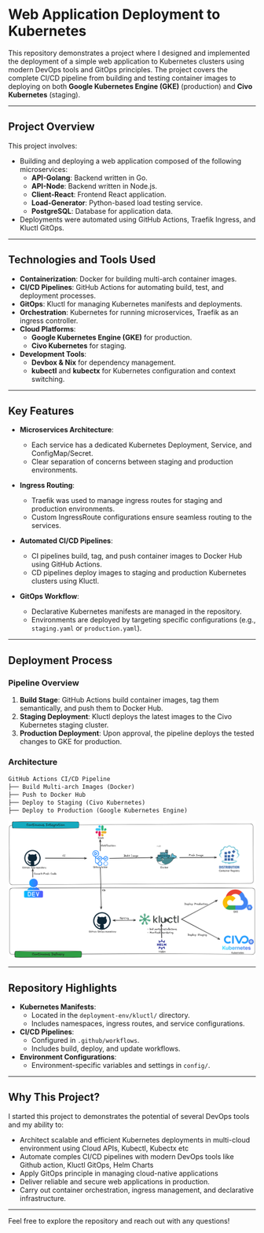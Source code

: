 # **Web Application Deployment to Kubernetes**

This repository demonstrates a project where I designed and implemented the deployment of a simple web application to Kubernetes clusters using modern DevOps tools and GitOps principles. The project covers the complete CI/CD pipeline from building and testing container images to deploying on both **Google Kubernetes Engine (GKE)** (production) and **Civo Kubernetes** (staging).

---

## **Project Overview**

This project involves:
- Building and deploying a web application composed of the following microservices:
  - **API-Golang**: Backend written in Go.
  - **API-Node**: Backend written in Node.js.
  - **Client-React**: Frontend React application.
  - **Load-Generator**: Python-based load testing service.
  - **PostgreSQL**: Database for application data.
- Deployments were automated using GitHub Actions, Traefik Ingress, and Kluctl GitOps.

---

## **Technologies and Tools Used**

- **Containerization**: Docker for building multi-arch container images.
- **CI/CD Pipelines**: GitHub Actions for automating build, test, and deployment processes.
- **GitOps**: Kluctl for managing Kubernetes manifests and deployments.
- **Orchestration**: Kubernetes for running microservices, Traefik as an ingress controller.
- **Cloud Platforms**:
  - **Google Kubernetes Engine (GKE)** for production.
  - **Civo Kubernetes** for staging.
- **Development Tools**:
  - **Devbox & Nix** for dependency management.
  - **kubectl** and **kubectx** for Kubernetes configuration and context switching.

---

## **Key Features**

- **Microservices Architecture**:
  - Each service has a dedicated Kubernetes Deployment, Service, and ConfigMap/Secret.
  - Clear separation of concerns between staging and production environments.

- **Ingress Routing**:
  - Traefik was used to manage ingress routes for staging and production environments.
  - Custom IngressRoute configurations ensure seamless routing to the services.

- **Automated CI/CD Pipelines**:
  - CI pipelines build, tag, and push container images to Docker Hub using GitHub Actions.
  - CD pipelines deploy images to staging and production Kubernetes clusters using Kluctl.

- **GitOps Workflow**:
  - Declarative Kubernetes manifests are managed in the repository.
  - Environments are deployed by targeting specific configurations (e.g., `staging.yaml` or `production.yaml`).

---

## **Deployment Process**

### **Pipeline Overview**
1. **Build Stage**: GitHub Actions build container images, tag them semantically, and push them to Docker Hub.
2. **Staging Deployment**: Kluctl deploys the latest images to the Civo Kubernetes staging cluster.
3. **Production Deployment**: Upon approval, the pipeline deploys the tested changes to GKE for production.

### **Architecture**
```plaintext
GitHub Actions CI/CD Pipeline
├── Build Multi-arch Images (Docker)
├── Push to Docker Hub
├── Deploy to Staging (Civo Kubernetes)
├── Deploy to Production (Google Kubernetes Engine)
```
![Deployment Flow Chart](image_files/webapp_deployment_flowchart.png)


---

## **Repository Highlights**

- **Kubernetes Manifests**:
  - Located in the `deployment-env/kluctl/` directory.
  - Includes namespaces, ingress routes, and service configurations.
- **CI/CD Pipelines**:
  - Configured in `.github/workflows`.
  - Includes build, deploy, and update workflows.
- **Environment Configurations**:
  - Environment-specific variables and settings in `config/`.

---

## **Why This Project?**

I started this project to demonstrates the potential of several DevOps tools and my ability to:
  - Architect scalable and efficient Kubernetes deployments in multi-cloud environment using Cloud APIs, Kubectl, Kubectx etc
  - Automate comples CI/CD pipelines with modern DevOps tools like Github action, Kluctl GitOps, Helm Charts
  - Apply GitOps principle in managing cloud-native applications
  - Deliver reliable and secure web applications in production.
  - Carry out container orchestration, ingress management, and declarative infrastructure.

---

Feel free to explore the repository and reach out with any questions!
